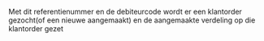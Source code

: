 Met dit referentienummer en de debiteurcode wordt er een klantorder gezocht(of een nieuwe aangemaakt) en de aangemaakte verdeling op die klantorder gezet